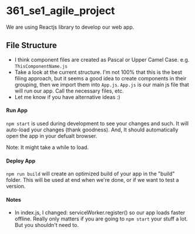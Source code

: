 # 361_se1_agile_project
We are using Reactjs library to develop our web app.

## File Structure
- I think component files are created as Pascal or Upper Camel Case. e.g. `ThisComponentName.js`
- Take a look at the current structure. I'm not 100% that this is the best filing approach, but it seems a good idea to create components in their grouping, then we import them into `App.js`. `App.js` is our main js file that will run our app. Call the necessary files, etc.
- Let me know if you have alternative ideas :)

#### Run App 
`npm start` is used during development to see your changes and such. It will auto-load your changes (thank goodness). And, It should automatically open the app in your defualt browser. 

Note: It might take a while to load.


#### Deploy App
`npm run build` will create an optimized build of your app in the "build" folder. This will be used at end when we're done, or if we want to test a version.


#### Notes
- In index.js, I changed: serviceWorker.register() so our app loads faster offline. Really only matters if you are going to `npm start` your stuff a lot. But you shouldn't need to.


